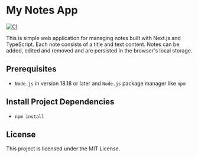 # My Notes App

[![CI](https://github.com/YvonneBreuer/notes-app/actions/workflows/ci.yml/badge.svg?branch=main)](https://github.com/YvonneBreuer/notes-app/actions/workflows/ci.yml)

This is simple web application for managing notes built with Next.js and TypeScript. Each note consists of a title and text content. Notes can be added, edited and removed and are persisted in the browser's local storage.

## Prerequisites

- `Node.js` in version 18.18 or later and `Node.js` package manager like `npm`

## Install Project Dependencies

- `npm install`

## License

This project is licensed under the MIT License.
